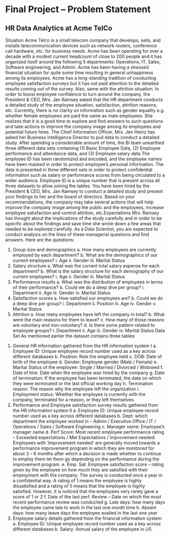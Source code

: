 
# Final Project – Problem Statement
## HR Data Analytics at Acme TelCo
Situation
Acme Telco is a small telecom company that develops, sells, and installs telecommunication devices
such as network routers, conference call hardware, etc. for business needs. Acme has been operating for
over a decade with a modest current headcount of close to 200 people and it has organized itself around
the following 5 departments: Operations, IT, Sales, Software engineering, and Admin.
Acme has been having a stressed financial situation for quite some time resulting in general unhappiness
among its employees.
Acme has a long-standing tradition of conducting employee satisfaction surveys but it has not paid
attention to the detailed results coming out of the survey. Also, same with the attrition situation.
In order to boost employee confidence to turn around the company, the President & CEO, Mrs. Jan
Ramsey asked that the HR department conducts a detailed study of the employee situation, satisfaction,
attrition reasons, etc.
Currently, there is no clarity on information such as gender equality e.g. whether female employees are
paid the same as male employees. She realizes that it is a good time to explore and find answers to such
questions and take actions to improve the company image among its employees and potential future
hires.
The Chief Information Officer, Mrs. Jen Heinz has asked her Business Intelligence Director to pull data to
conduct a detailed study. After spending a considerable amount of time, the BI team unearthed three
different data sets containing (1) Basic Employee Data, (2) Employee performance and attendance data,
and (3) Employee salary data
The employee ID has been randomized and encoded, and the employee names have been masked in
order to protect employee’s personal information. The data is presented in three different sets in order
to protect confidential information such as salary or performance scores from being circulated to a
wider audience. Employee ID is a unique number that is present across all three datasets to allow joining
the tables.
You have been hired by the President & CEO, Mrs. Jan Ramsey to conduct a detailed study and present
your findings to her and the board of directors. Based on your recommendations, the company may take
several actions that will help improve the company image among the public and the employees, increase
employee satisfaction and control attrition, etc.Expectations
Mrs. Ramsey has thought about the implications of the study carefully and in order to be specific about
the findings and save time she wrote down a few areas that needed to be explored carefully.
As a Data Scientist, you are expected to conduct analysis on the lines of these managerial questions and
find answers.
Here are the questions:
1) Group size and demographics
a. How many employees are currently employed by each department?
b. What are the demographics of our current employees?
i. Age
ii. Gender
iii. Marital Status
2) Salary structure
a. What was the current total salary expense for each department?
b. What is the salary structure for each demography of our current employees?
i. Age
ii. Gender
iii. Marital Status
3) Performance results
a. What was the distribution of employees in terms of their performance?
b. Could we do a deep dive per group?
i. Department
ii. Age
iii. Gender
iv. Marital Status
4) Satisfaction scores
a. How satisfied our employees are?
b. Could we do a deep dive per group?
i. Department
ii. Position
iii. Age
iv. Gender
v. Marital Status
5) Attrition
a. How many employees have left the company in total?
b. What were the main reasons for them to leave?
c. How many of those reasons are voluntary and non-voluntary?
d. Is there some pattern related to employee groups?
i. Department
ii. Age
iii. Gender
iv. Marital Status
Data Set
As mentioned earlier the dataset contains three tables:
1. General HR information gathered from the HR information system I
a. Employee ID: Unique employee record number used as a key across different databases
b. Position: Role the employee held
c. DOB: Date of birth of the employee
d. Gender: Employee gender (Male / Female)
e. Marital Status of the employee: Single / Married / Divorced / Widowed
f. Date of hire: Date when the employee was hired by the company
g. Date of termination: If the employee has been terminated, the date on which they were
terminated or the last official working day
h. Termination reason: The reason why the employee left the organization
i. Employment status: Whether the employee is currently with the company, terminated
for a reason, or they left themselves
2. Performance and Employee satisfaction survey results gathered from the HR information system
II
a. Employee ID: Unique employee record number used as a key across different databases
b. Dept: which department the employee worked in – Admin / Executive Office / IT /
Operations / Sales / Software Engineering
c. Manager name: Employee’s manager name
d. Perf Score: Most recent employee performance rating – Exceeded expectations / Met
Expectations / Improvement needed. Employees with ‘Improvement needed’ are
generally moved towards a performance improvement program in which they are
monitored for about 3 – 6 months after which a decision is made whether to continue to
employ them let them go depending on the performance during the improvement
program.
e. Emp. Sat: Employee satisfaction score – rating given by the employee on how much they
are satisfied with their employment with the company. The survey is conducted once a
year in a confidential way. A rating of 1 means the employee is highly dissatisfied and a
rating of 5 means that the employee is highly satisfied. However, it is noticed that the
employees very rarely gave a score of 1 or 2
f. Date of the last perf. Review – Date on which the most recent performance review was
conducted
g. Late days: how many days the employee came late to work in the last one month time
h. Absent days: how many leave days the employee availed in the last one year
3. Employee salary details gathered from the financial information system
a. Employee ID: Unique employee record number used as a key across different databases
b. Salary: Annual salary of the employee in US
